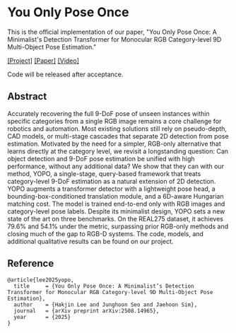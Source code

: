 # You Only Pose Once

This is the official implementation of our paper, "You Only Pose Once: A Minimalist's Detection Transformer for Monocular RGB Category-level 9D Multi-Object Pose Estimation."

[[Project]](https://mikigom.github.io/YOPO-project-page/) [[Paper]](https://arxiv.org/abs/2508.14965) [[Video]](https://youtu.be/8n0QMGGdnHE)

Code will be released after acceptance.

## Abstract
Accurately recovering the full 9-DoF pose of unseen instances within specific categories from a single RGB image remains a core challenge for robotics and automation. Most existing solutions still rely on pseudo-depth, CAD models, or multi-stage cascades that separate 2D detection from pose estimation. Motivated by the need for a simpler, RGB-only alternative that learns directly at the category level, we revisit a longstanding question: Can object detection and 9-DoF pose estimation be unified with high performance, without any additional data? We show that they can with our method, YOPO, a single-stage, query-based framework that treats category-level 9-DoF estimation as a natural extension of 2D detection. YOPO augments a transformer detector with a lightweight pose head, a bounding-box-conditioned translation module, and a 6D-aware Hungarian matching cost. The model is trained end-to-end only with RGB images and category-level pose labels. Despite its minimalist design, YOPO sets a new state of the art on three benchmarks. On the REAL275 dataset, it achieves 79.6%  and 54.1% under the  metric, surpassing prior RGB-only methods and closing much of the gap to RGB-D systems. The code, models, and additional qualitative results can be found on our project.

## Reference
```
@article{lee2025yopo,
  title     = {You Only Pose Once: A Minimalist’s Detection Transformer for Monocular RGB Category-level 9D Multi-Object Pose Estimation},
  author    = {Hakjin Lee and Junghoon Seo and Jaehoon Sim},
  journal   = {arXiv preprint arXiv:2508.14965},
  year      = {2025}
}
```
